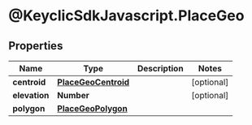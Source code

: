 # @KeyclicSdkJavascript.PlaceGeo

## Properties
Name | Type | Description | Notes
------------ | ------------- | ------------- | -------------
**centroid** | [**PlaceGeoCentroid**](PlaceGeoCentroid.md) |  | [optional] 
**elevation** | **Number** |  | [optional] 
**polygon** | [**PlaceGeoPolygon**](PlaceGeoPolygon.md) |  | 


